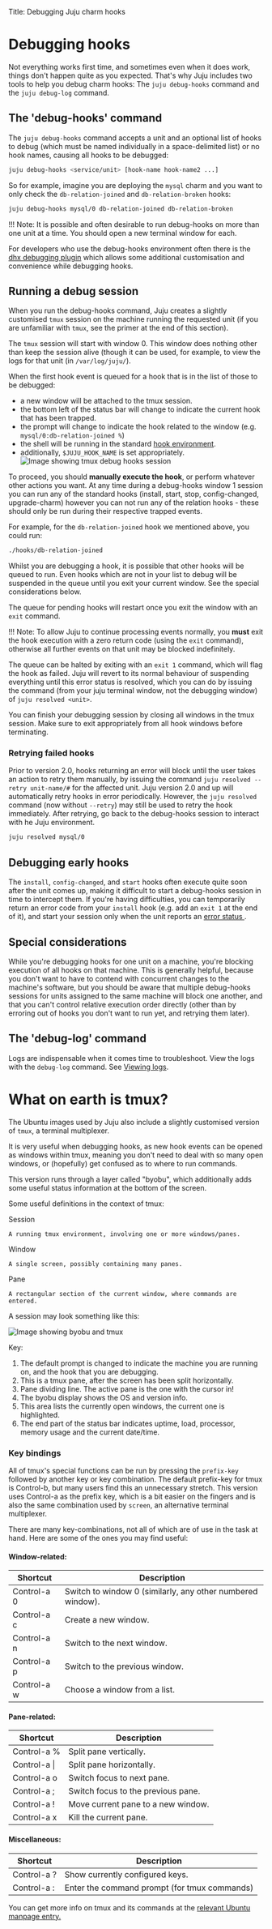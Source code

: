 Title: Debugging Juju charm hooks

# Debugging hooks

Not everything works first time, and sometimes even when it does work, things
don't happen quite as you expected. That's why Juju includes two tools to help
you debug charm hooks: The `juju debug-hooks` command and the `juju debug-log`
command.

##  The 'debug-hooks' command

The `juju debug-hooks` command accepts a unit and an optional list of hooks to
debug (which must be named individually in a space-delimited list) or no hook
names, causing all hooks to be debugged:

```bash
juju debug-hooks <service/unit> [hook-name hook-name2 ...]
```

So for example, imagine you are deploying the `mysql` charm and you want to only
check the `db-relation-joined` and `db-relation-broken` hooks:

```bash
juju debug-hooks mysql/0 db-relation-joined db-relation-broken
```

!!! Note: It is possible and often desirable to run debug-hooks on more than
one unit at a time. You should open a new terminal window for each.

For developers who use the debug-hooks environment often there is the
[dhx debugging plugin](./authors-hook-debug-dhx.html) which allows some
additional customisation and convenience while debugging hooks.

## Running a debug session

When you run the debug-hooks command, Juju creates a slightly customised `tmux`
session on the machine running the requested unit (if you are unfamiliar with
`tmux`, see the primer at the end of this section).

The `tmux` session will start with window 0. This window does nothing other than
keep the session alive (though it can be used, for example, to view the logs for
that unit (in `/var/log/juju/`).

When the first hook event is queued for a hook that is in the list of those to
be debugged:

  - a new window will be attached to the tmux session.
  - the bottom left of the status bar will change to indicate the current hook that has been trapped.
  - the prompt will change to indicate the hook related to the window (e.g. `mysql/0:db-relation-joined %`)
  - the shell will be running in the standard [hook environment](./authors-hook-environment.html).
  - additionally, `$JUJU_HOOK_NAME` is set appropriately.
  ![Image showing tmux debug hooks session](./media/authors-hook-debug-1.png)

To proceed, you should **manually execute the hook**, or perform whatever other
actions you want. At any time during a debug-hooks window 1 session you can run
any of the standard hooks (install, start, stop, config-changed, upgrade-charm)
however you can not run any of the relation hooks - these should only be run
during their respective trapped events.

For example, for the `db-relation-joined` hook we mentioned above, you could
run:

```bash
./hooks/db-relation-joined
```

Whilst you are debugging a hook, it is possible that other hooks will be queued
to run. Even hooks which are not in your list to debug will be suspended in the
queue until you exit your current window. See the  special considerations below.

The queue for pending hooks will restart once you exit the window with an `exit`
command.

!!! Note: To allow Juju to continue processing events normally, you **must**
exit the hook execution with a zero return code (using the `exit` command),
otherwise all further events on that unit may be blocked indefinitely.

The queue can be halted by exiting with an `exit 1` command, which will flag the
hook as failed. Juju will revert to its normal behaviour of suspending
everything until this error status is resolved, which you can do by issuing the
command (from your juju terminal window, not the debugging window) of
`juju resolved <unit>`.

You can finish your debugging session by closing all windows in the tmux
session. Make sure to exit appropriately from all hook windows before
terminating.

### Retrying failed hooks

Prior to version 2.0, hooks returning an error will block until the user
takes an action to retry them manually, by issuing the command `juju resolved
--retry unit-name/#` for the affected unit. Juju version 2.0 and up will
automatically retry hooks in error periodically. However, the `juju resolved` command (now without `--retry`) may still be used to retry the hook
immediately. After retrying, go back to the debug-hooks session to interact
with he Juju environment.

```bash
juju resolved mysql/0
```

## Debugging early hooks

The `install`, `config-changed`, and `start` hooks often execute quite soon
after the unit comes up, making it difficult to start a debug-hooks session in
time to intercept them. If you're having difficulties, you can temporarily
return an error code from your `install` hook (e.g. add an `exit 1` at the end
of it), and start your session only when the unit reports an [error status
](./authors-hook-errors.html).

## Special considerations

While you're debugging hooks for one unit on a machine, you're blocking
execution of all hooks on that machine. This is generally helpful, because you
don't want to have to contend with concurrent changes to the machine's software,
but you should be aware that multiple debug-hooks sessions for units assigned to
the same machine will block one another, and that you can't control relative
execution order directly (other than by erroring out of hooks you don't want to
run yet, and retrying them later).

## The 'debug-log' command

Logs are indispensable when it comes time to troubleshoot. View the logs with
the `debug-log` command. See
[Viewing logs](./troubleshooting-logs.html#the-debug-log-command).


# What on earth is tmux?

The Ubuntu images used by Juju also include a slightly customised version of
`tmux`, a terminal multiplexer.

It is very useful when debugging hooks, as new hook events can be opened as
windows within tmux, meaning you don't need to deal with so many open windows,
or (hopefully) get confused as to where to run commands.

This version runs through a layer called "byobu", which additionally adds some
useful status information at the bottom of the screen.

Some useful definitions in the context of tmux:

Session

    A running tmux environment, involving one or more windows/panes.
Window

    A single screen, possibly containing many panes.
Pane

    A rectangular section of the current window, where commands are entered.

A session may look something like this:

![Image showing byobu and tmux ](./media/tmux-annotation.png)

Key:

  1. The default prompt is changed to indicate the machine you are running on, and the hook that you are debugging.
  2. This is a tmux pane, after the screen has been split horizontally.
  3. Pane dividing line. The active pane is the one with the cursor in!
  4. The byobu display shows the OS and version info.
  5. This area lists the currently open windows, the current one is highlighted.
  6. The end part of the status bar indicates uptime, load, processor, memory usage and the current date/time.

### Key bindings

All of tmux's special functions can be run by pressing the `prefix-key` followed
by another key or key combination. The default prefix-key for tmux is Control-b,
but many users find this an unnecessary stretch. This version uses Control-a as
the prefix key, which is a bit easier on the fingers and is also the same
combination used by `screen`, an alternative terminal multiplexer.

There are many key-combinations, not all of which are of use in the task at
hand. Here are some of the ones you may find useful:

#### Window-related:

| Shortcut | Description |
| -------- | -------- |
| Control-a 0 | Switch to window 0 (similarly, any other numbered window). |
| Control-a c | Create a new window. |
| Control-a n | Switch to the next window. |
| Control-a p | Switch to the previous window. |
| Control-a w | Choose a window from a list. |

#### Pane-related:

| Shortcut | Description |
| -------- | -------- |
| Control-a % | Split pane vertically. |
| Control-a &#124; | Split pane horizontally. |
| Control-a o | Switch focus to next pane. |
| Control-a ; | Switch focus to the previous pane. |
| Control-a ! | Move current pane to a new window. |
| Control-a x | Kill the current pane. |

#### Miscellaneous:

| Shortcut | Description |
| -------- | -------- |
| Control-a ? | Show currently configured keys. |
| Control-a : | Enter the command prompt (for tmux commands) |

You can get more info on tmux and its commands at the [relevant Ubuntu manpage
entry.](http://manpages.ubuntu.com/manpages/trusty/man1/tmux.1.html)
